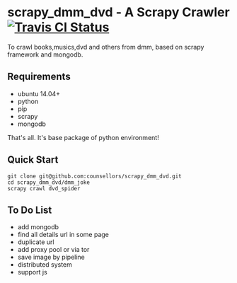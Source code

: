 scrapy_dmm_dvd - A Scrapy Crawler
[ ![Travis CI Status](https://travis-ci.org/counsellors/scrapy_dmm_dvd.svg?branch=master)](https://travis-ci.org/counsellors/scrapy_dmm_dvd)  
=========================
To crawl books,musics,dvd and others from dmm, based on scrapy framework and mongodb.

Requirements
------------

* ubuntu 14.04+
* python
* pip
* scrapy
* mongodb

That's all. It's base package of python environment!


Quick Start
------------
```
git clone git@github.com:counsellors/scrapy_dmm_dvd.git
cd scrapy_dmm_dvd/dmm_joke
scrapy crawl dvd_spider
```

To Do List
----------

- add mongodb
- find all details url in some page
- duplicate url
- add proxy pool or via tor
- save image by pipeline
- distributed system
- support js
